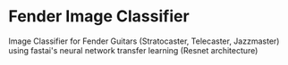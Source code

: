 # Fender Image Classifier
 Image Classifier for Fender Guitars (Stratocaster, Telecaster, Jazzmaster) using fastai's neural network transfer learning (Resnet architecture)
